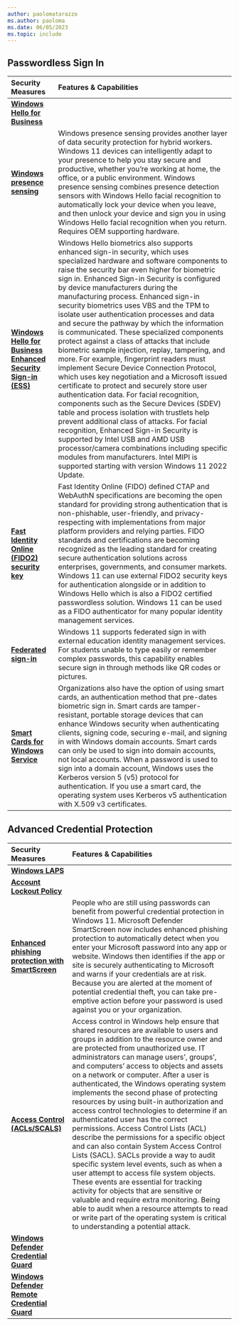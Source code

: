 ```yaml
---
author: paolomatarazzo
ms.author: paoloma
ms.date: 06/05/2023
ms.topic: include
---
```


## Passwordless Sign In

| Security Measures | Features & Capabilities |
|:---|:---|
| **[Windows Hello for Business](/windows/security/identity-protection/hello-for-business)** |  |
| **[Windows presence sensing](https://support.microsoft.com/windows/wake-your-windows-11-pc-when-you-approach-82285c93-440c-4e15-9081-c9e38c1290bb)** | Windows presence sensing provides another layer of data security protection for hybrid workers. Windows 11 devices can intelligently adapt to your presence to help you stay secure and productive, whether you’re working at home, the office, or a public environment. Windows presence sensing combines presence detection sensors with Windows Hello facial recognition to automatically lock your device when you leave, and then unlock your device and sign you in using Windows Hello facial recognition when you return. Requires OEM supporting hardware. |
| **[Windows Hello for Business Enhanced Security Sign-in (ESS) ](/windows-hardware/design/device-experiences/windows-hello-enhanced-sign-in-security)** | Windows Hello biometrics also supports enhanced sign-in security, which uses specialized hardware and software components to raise the security bar even higher for biometric sign in. Enhanced Sign-in Security is configured by device manufacturers during the manufacturing process. Enhanced sign-in security biometrics uses VBS and the TPM to isolate user authentication processes and data and secure the pathway by which the information is communicated. These specialized components protect against a class of attacks that include biometric sample injection, replay, tampering, and more.  For example, fingerprint readers must implement Secure Device Connection Protocol, which uses key negotiation and a Microsoft issued certificate to protect and securely store user authentication data.   For facial recognition, components such as the Secure Devices (SDEV) table and process isolation with trustlets help prevent additional class of attacks. For facial recognition, Enhanced Sign-in Security is supported by Intel USB and AMD USB processor/camera combinations including specific modules from manufacturers. Intel MIPI is supported starting with version Windows 11 2022 Update.  |
| **[Fast Identity Online (FIDO2) security key](/azure/active-directory/authentication/howto-authentication-passwordless-security-key)** | Fast Identity Online (FIDO) defined CTAP and WebAuthN specifications are becoming the open standard for providing strong authentication that is non-phishable, user-friendly, and privacy-respecting with implementations from major platform providers and relying parties. FIDO standards and certifications are becoming recognized as the leading standard for creating secure authentication solutions across enterprises, governments, and consumer markets. Windows 11 can use external FIDO2 security keys for authentication alongside or in addition to Windows Hello which is also a FIDO2 certified passwordless solution. Windows 11 can be used as a FIDO authenticator for many popular identity management services. |
| **[Federated sign-in](/education/windows/federated-sign-in)** | Windows 11 supports federated sign in with external education identity management services. For students unable to type easily or remember complex passwords, this capability enables secure sign in through methods like QR codes or pictures. |
| **[Smart Cards for Windows Service](/windows/security/identity-protection/smart-cards/smart-card-smart-cards-for-windows-service)** | Organizations also have the option of using smart cards, an authentication method that pre-dates biometric sign in. Smart cards are tamper-resistant, portable storage devices that can enhance Windows security when authenticating clients, signing code, securing e-mail, and signing in with Windows domain accounts. Smart cards can only be used to sign into domain accounts, not local accounts. When a password is used to sign into a domain account, Windows uses the Kerberos version 5 (v5) protocol for authentication. If you use a smart card, the operating system uses Kerberos v5 authentication with X.509 v3 certificates. |

## Advanced Credential Protection

| Security Measures | Features & Capabilities |
|:---|:---|
| **[Windows LAPS](/windows-server/identity/laps/laps-overview)** |  |
| **[Account Lockout Policy](/windows/security/threat-protection/security-policy-settings/account-lockout-policy)** |  |
| **[Enhanced phishing protection with SmartScreen](/windows/security/threat-protection/microsoft-defender-smartscreen/phishing-protection-microsoft-defender-smartscreen)** | People who are still using passwords can benefit from powerful credential protection in Windows 11. Microsoft Defender SmartScreen now includes enhanced phishing protection to automatically detect when you enter your Microsoft password into any app or website. Windows then identifies if the app or site is securely authenticating to Microsoft and warns if your credentials are at risk. Because you are alerted at the moment of potential credential theft, you can take pre-emptive action before your password is used against you or your organization. |
| **[Access Control (ACLs/SCALS)](/windows/security/identity-protection/access-control/access-control)** | Access control in Windows help ensure that shared resources are available to users and groups in addition to the resource owner and are protected from unauthorized use. IT administrators can manage users’, groups’, and computers’ access to objects and assets on a network or computer. After a user is authenticated, the Windows operating system implements the second phase of protecting resources by using built-in authorization and access control technologies to determine if an authenticated user has the correct permissions. Access Control Lists (ACL) describe the permissions for a specific object and can also contain System Access Control Lists (SACL). SACLs provide a way to audit specific system level events, such as when a user attempt to access file system objects. These events are essential for tracking activity for objects that are sensitive or valuable and require extra monitoring. Being able to audit when a resource attempts to read or write part of the operating system is critical to understanding a potential attack. |
| **[Windows Defender Credential Guard](/windows/security/identity-protection/credential-guard/credential-guard)** |  |
| **[Windows Defender Remote Credential Guard](/windows/security/identity-protection/remote-credential-guard)** |  |

